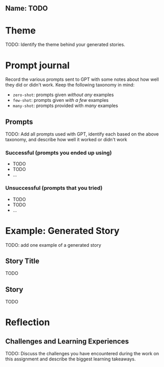 ## Name: TODO

# Theme

TODO: Identify the theme behind your generated stories.

# Prompt journal

Record the various prompts sent to GPT with some notes about how well they did or didn't work. Keep the following taxonomy in mind:

* `zero-shot`: prompts given _without any_ examples
* `few-shot`: prompts given _with a few_ examples
* `many-shot`: prompts provided with _many_ examples

## Prompts

TODO: Add all prompts used with GPT, identify each based on the above taxonomy, and describe how well it worked or didn't work

### Successful (prompts you ended up using)

- TODO
- TODO
- ...

### Unsuccessful (prompts that you tried)

- TODO
- TODO
- ...

# Example: Generated Story

TODO: add one example of a generated story

## Story Title

TODO

## Story

TODO

# Reflection

## Challenges and Learning Experiences

TODO: Discuss the challenges you have encountered during the work on this assignment and describe the biggest learning takeaways.